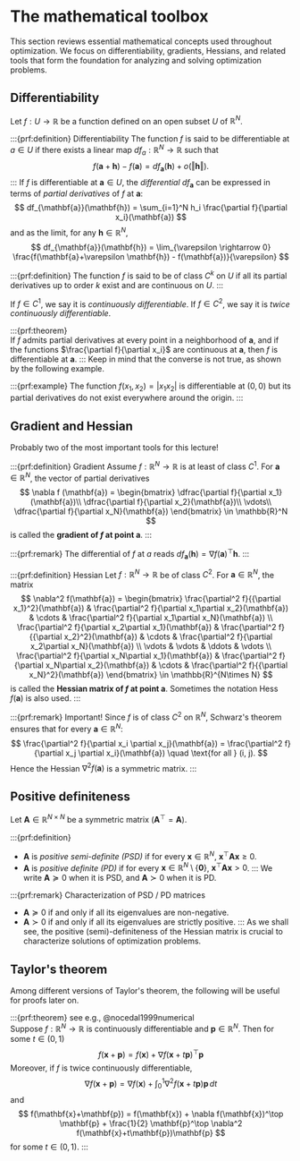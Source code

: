 # The mathematical toolbox
This section reviews essential mathematical concepts used throughout optimization. We focus on differentiability, gradients, Hessians, and related tools that form the foundation for analyzing and solving optimization problems.
## Differentiability 

Let $f: U \to \mathbb{R}$ be a function defined on an open subset $U$ of $\mathbb{R}^N$.

:::{prf:definition} Differentiability
The function $f$ is said to be differentiable at $a \in U$ if there exists a linear map $df_{a}: \mathbb{R}^N \rightarrow \mathbb{R}$ such that
$$
f(\mathbf{a}+\mathbf{h}) - f(\mathbf{a}) = df_{\mathbf{a}}(\mathbf{h}) + o(\Vert \mathbf{h} \Vert).
$$
:::
If $f$ is differentiable at $\mathbf{a} \in U$, the *differential* $df_{\mathbf{a}}$ can be expressed in terms of *partial derivatives* of $f$ at $\mathbf{a}$:
$$
df_{\mathbf{a}}(\mathbf{h}) = \sum_{i=1}^N  h_i \frac{\partial f}{\partial x_i}(\mathbf{a})
$$
and as the limit, for any $\mathbf{h} \in \mathbb{R}^N$,
$$
df_{\mathbf{a}}(\mathbf{h}) = \lim_{\varepsilon \rightarrow 0} \frac{f(\mathbf{a}+\varepsilon \mathbf{h}) - f(\mathbf{a})}{\varepsilon}
$$

:::{prf:definition}
The function $f$ is said to be of class $C^k$ on $U$ if all its partial derivatives up to order $k$ exist and are continuous on $U$.
:::

If $f \in C^1$, we say it is *continuously differentiable*. If $f\in C^2$, we say it is *twice continuously differentiable*. 

:::{prf:theorem}  
If $f$ admits partial derivatives at every point in a neighborhood of $\mathbf{a}$, and if the functions $\frac{\partial f}{\partial x_i}$ are continuous at $\mathbf{a}$, then $f$ is differentiable at $\mathbf{a}$.
:::
Keep in mind that the converse is not true, as shown by the following example.

:::{prf:example}
The function $f(x_1, x_2) = |x_1 x_2|$ is differentiable at $(0, 0)$ but its partial derivatives do not exist everywhere around the origin.
:::


## Gradient and Hessian
Probably two of the most important tools for this lecture! 

:::{prf:definition} Gradient
Assume $f:\mathbb{R}^N \rightarrow \mathbb{R}$ is at least of class $C^1$.
For $\mathbf{a} \in \mathbb{R}^N$, the vector of partial derivatives
$$
\nabla f (\mathbf{a}) = \begin{bmatrix}
    \dfrac{\partial f}{\partial x_1}(\mathbf{a})\\
    \dfrac{\partial f}{\partial x_2}(\mathbf{a})\\
    \vdots\\
    \dfrac{\partial f}{\partial x_N}(\mathbf{a})
\end{bmatrix}
\in \mathbb{R}^N
$$
is called the **gradient of $f$ at point $\mathbf{a}$**.
::: 

:::{prf:remark} 
The differential of $f$ at $a$ reads $df_{\mathbf{a}}(\mathbf{h}) = \nabla f(\mathbf{a})^\top \mathbf{h}$.
:::


:::{prf:definition} Hessian
Let $f: \mathbb{R}^N \rightarrow \mathbb{R}$ be of class $C^2$.
For $\mathbf{a} \in \mathbb{R}^N$, the matrix
$$
\nabla^2 f(\mathbf{a}) = \begin{bmatrix}
    \frac{\partial^2 f}{{\partial x_1}^2}(\mathbf{a}) & \frac{\partial^2 f}{\partial x_1\partial x_2}(\mathbf{a}) & \cdots & \frac{\partial^2 f}{\partial x_1\partial x_N}(\mathbf{a}) \\
    \frac{\partial^2 f}{\partial x_2\partial x_1}(\mathbf{a}) & \frac{\partial^2 f}{{\partial x_2}^2}(\mathbf{a}) & \cdots & \frac{\partial^2 f}{\partial x_2\partial x_N}(\mathbf{a}) \\
    \vdots & \vdots & \ddots & \vdots \\
    \frac{\partial^2 f}{\partial x_N\partial x_1}(\mathbf{a}) & \frac{\partial^2 f}{\partial x_N\partial x_2}(\mathbf{a}) & \cdots & \frac{\partial^2 f}{{\partial x_N}^2}(\mathbf{a})
\end{bmatrix} \in \mathbb{R}^{N\times N}
$$
is called the **Hessian matrix of $f$ at point $\mathbf{a}$**. Sometimes the notation $\mathsf{Hess}\,f (\mathbf{a})$ is also used. 
:::

:::{prf:remark} Important!
Since $f$ is of class $C^2$ on $\mathbb{R}^N$, Schwarz's theorem ensures that for every $\mathbf{a} \in \mathbb{R}^N$:
$$
\frac{\partial^2 f}{\partial x_i \partial x_j}(\mathbf{a}) = \frac{\partial^2 f}{\partial x_j \partial x_i}(\mathbf{a}) \quad \text{for all } (i, j).
$$
Hence the Hessian $\nabla^2 f(\mathbf{a})$ is a symmetric matrix.
:::

## Positive definiteness

Let $\mathbf{A} \in \mathbb{R}^{N\times N}$ be a symmetric matrix ($\mathbf{A}^\top = \mathbf{A}$).

:::{prf:definition}
- $\mathbf{A}$ is *positive semi-definite (PSD)* if for every $\mathbf{x} \in \mathbb{R}^N$, $\mathbf{x}^\top \mathbf{A}\mathbf{x} \geq 0$.
- $\mathbf{A}$ is *positive definite (PD)* if for every $\mathbf{x} \in \mathbb{R}^N \setminus \lbrace \mathbf{0}\rbrace$, $\mathbf{x}^\top \mathbf{A}\mathbf{x} > 0$.
:::
We write $\mathbf{A} \succeq 0$ when it is PSD, and $\mathbf{A} \succ 0$ when it is PD.


:::{prf:remark} Characterization of PSD / PD matrices
- $\mathbf{A} \succeq 0$ if and only if all its eigenvalues are non-negative.
- $\mathbf{A} \succ 0$ if and only if all its eigenvalues are strictly positive.
:::
As we shall see, the positive (semi)-definiteness of the Hessian matrix is crucial to characterize solutions of optimization problems.


## Taylor's theorem

Among different versions of Taylor's theorem, the following will be useful for proofs later on.

:::{prf:theorem} see e.g., @nocedal1999numerical  
Suppose $f:\mathbb{R}^N\rightarrow \mathbb{R}$ is continuously differentiable and $\mathbf{p}\in \mathbb{R}^N$. Then for some $t\in (0,1)$
$$
f(\mathbf{x}+\mathbf{p}) = f(\mathbf{x}) + \nabla f(\mathbf{x} + t\mathbf{p})^\top \mathbf{p}
$$
Moreover, if $f$ is twice continuously differentiable,
$$
\nabla f(\mathbf{x}+ \mathbf{p}) = \nabla f(\mathbf{x}) + \int_0^1 \nabla^2 f(\mathbf{x} + t\mathbf{p}) \mathbf{p} \,dt
$$
and
$$
f(\mathbf{x}+\mathbf{p}) = f(\mathbf{x}) + \nabla f(\mathbf{x})^\top \mathbf{p} + \frac{1}{2} \mathbf{p}^\top \nabla^2 f(\mathbf{x}+t\mathbf{p})\mathbf{p}
$$
for some $t \in (0, 1)$.
:::